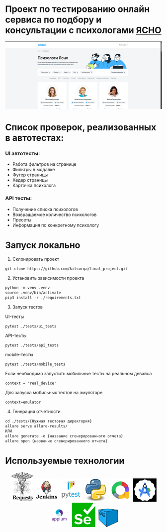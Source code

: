 # Проект по тестированию онлайн сервиса по подбору и консультации с психологами [ЯСНО](https://yasno.live/)

<img src="https://github.com/kitsorqa/final_project/blob/main/imgs/yasno.png">

# Список проверок, реализованных в автотестах:
### UI автотесты:
- Работа фильтров на странице
- Фильтры в модалке
- Футер страницы
- Хедер страницы
- Карточка психолога

### API тесты:
- Получение списка психологов
- Возвращаемое количество психологов
- Пресеты
- Информация по конкретному психологу

# Запуск локально

1. Склонировать проект
```
git clone https://github.com/kitsorqa/final_project.git
```
2. Установить зависимости проекта

```
python -m venv .venv
source .venv/bin/activate
pip3 install -r ./requirements.txt
```

3. Запуск тестов

UI-тесты

```
pytest ./tests/ui_tests
```

API-тесты

```
pytest ./tests/api_tests
```

mobile-тесты

```
pytest ./tests/mobile_tests
```

Если необходимо запустить мобильные тесты на реальном девайса

```
context = 'real_device'
```

Для запуска мобильных тестов на эмуляторе

```
context=emulator
```

4. Генерация отчетности

```
cd ./tests/{Нужная тестовая директория}
allure serve allure-results/
ИЛИ
allure generate -o {название сгенерированного отчета}
allure open {название сгенерированного отчета}
```


# Используемые технологии

<p align="center">
<img src="https://github.com/kitsorqa/final_project/blob/main/imgs/requests.jpg" width="75">
<img src="https://github.com/kitsorqa/final_project/blob/main/imgs/Jenkins.png" width="75">
<img src="https://github.com/kitsorqa/final_project/blob/main/imgs/Pytest_logo.svg.png" width="75">
<img src="https://github.com/kitsorqa/final_project/blob/main/imgs/Python.svg.png" width="75">
<img src="https://github.com/kitsorqa/final_project/blob/main/imgs/allure.png" width="75">
<img src="https://github.com/kitsorqa/final_project/blob/main/imgs/android_studio.jpg" width="75">
<img src="https://github.com/kitsorqa/final_project/blob/main/imgs/appium.png" width="75">
<img src="https://github.com/kitsorqa/final_project/blob/main/imgs/selenium.png" width="75">
<img src="https://github.com/kitsorqa/final_project/blob/main/imgs/selenoid.png" width="75">
